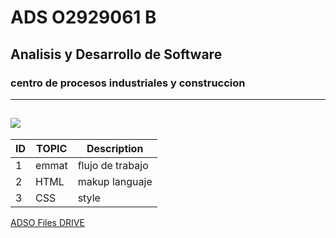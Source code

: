 # ADS O2929061 B
## Analisis y Desarrollo de Software
### centro de procesos industriales y construccion
---
![](https://tinyurl.com/5n78mrz4)
----
|ID| TOPIC|Description|
|--|------| ----------|
|1|emmat|flujo de trabajo|
|2|HTML |makup languaje  |
|3|CSS  |style           |
[ADSO Files DRIVE](https://tinyurl.com/5n78mrz4)
